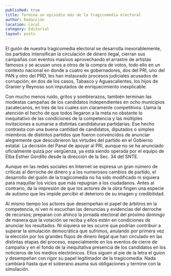 ```yaml
---
published: true
title: Termina un episodio más de la tragicomedia electoral
author: Redacción
location: Local
category: Editorial
layout: posts
---
```


El guión de nuestra tragicomedia electoral se desarrolla inexorablemente, los partidos intensifican la circulación de dinero ilegal, cierran sus campañas con eventos masivos aprovechando el arrastre de artistas famosos y se acusan unos a otros de la compra de votos, todo ello en un contexto nacional en donde a cuatro ex gobernadores, dos del PRI, uno del PAN y otro del PRD, les han instaurado procesos judiciales acusados de corrupción; en dos de los casos, Tabasco y Aguascalientes, los hijos de Granier y Reynoso son imputados de enriquecimiento inexplicable.

Con mucho menos ruido, gritos y sombrerazos, también terminan las modestas campañas de los candidatos independientes en ocho municipios zacatecanos, en tres de los cuales son claramente competitivos. Llama la atención el hecho de que todos llegaron a la meta no obstante lo inequitativo de las condiciones de la competencia y las múltiples invitaciones a sumarse a distintas candidaturas partidarias. Ese hecho contrasta con una buena cantidad de candidatos, diputados o simples miembros de distintos partidos que fueron convencidos de anunciar alegremente que descubrieron las virtudes del partido en el Gobierno estatal. La decisión del Panal de apoyar al PRI, aunque no se ha anunciado oficialmente quizá por vergüenza, ya está siendo operada por el equipo de Elba Esther Gordillo desde la dirección de la Sec. 34 del SNTE.

Aunque en las redes sociales en Internet se expresa un gran número de críticas al derroche de dinero y a los numerosos cambios de partido, el desarrollo del guión de la tragicomedia no ha sido modificado ni siquiera para maquillar los vicios que más repugnan a los ciudadanos. Antes al contrario, da la impresión de que los actores de la obra fingen una especie de autismo que les impide percibir el deterioro de su imagen y credibilidad.

Al mismo tiempo los actores que desempeñan el papel de árbitros en la competencia, ni ven ni escuchan las denuncias y evidencias del derroche de recursos; preparan con ahínco la jornada electoral del próximo domingo de manera que la votación se reciba y ellos estén en condiciones de anunciar los resultados. Ni siquiera se les ocurre que podrían contribuir a superar la simulación democrática que sufrimos, anulando por primera vez la elección por los grandes flujos de dinero ilegal que han circulado en las distintas etapas del proceso, especialmente en los eventos de cierre de campaña y en el fondo de la inequitativa presencia de los candidatos en los noticieros de los medios electrónicos. Ellos siguen al pie de la letra el guion y desempeñan con rigor su papel legitimador de la tragicomedia. Nada cambiará hasta que el soberano asuma sus obligaciones y termine con la simulación.
